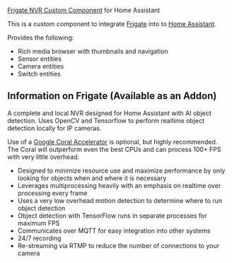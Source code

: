 [Frigate NVR Custom Component](https://github.com/blakeblackshear/frigate-hass-integration) for Home Assistant

This is a custom component to integrate [Frigate](https://github.com/blakeblackshear/frigate) into to [Home Assistant](https://www.home-assistant.io).

Provides the following:
- Rich media browser with thumbnails and navigation
- Sensor entities
- Camera entities
- Switch entities

## Information on Frigate (Available as an Addon)
A complete and local NVR designed for Home Assistant with AI object detection. Uses OpenCV and Tensorflow to perform realtime object detection locally for IP cameras.

Use of a [Google Coral Accelerator](https://coral.ai/products/) is optional, but highly recommended. The Coral will outperform even the best CPUs and can process 100+ FPS with very little overhead.

- Designed to minimize resource use and maximize performance by only looking for objects when and where it is necessary
- Leverages multiprocessing heavily with an emphasis on realtime over processing every frame
- Uses a very low overhead motion detection to determine where to run object detection
- Object detection with TensorFlow runs in separate processes for maximum FPS
- Communicates over MQTT for easy integration into other systems
- 24/7 recording
- Re-streaming via RTMP to reduce the number of connections to your camera
